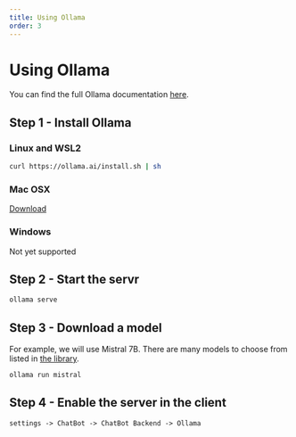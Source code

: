 ```yaml
---
title: Using Ollama
order: 3
---
```


# Using Ollama

You can find the full Ollama documentation [here](https://github.com/jmorganca/ollama/tree/main/docs).


## Step 1 - Install Ollama

### Linux and WSL2

```bash
curl https://ollama.ai/install.sh | sh
```

### Mac OSX

[Download](https://ollama.ai/download/Ollama-darwin.zip)

### Windows

Not yet supported

## Step 2 - Start the servr

```bash
ollama serve
```

## Step 3 - Download a model

For example, we will use Mistral 7B. There are many models to choose from listed in [the library](https://ollama.ai/library).

```bash
ollama run mistral
```

## Step 4 - Enable the server in the client

```md
settings -> ChatBot -> ChatBot Backend -> Ollama
```

